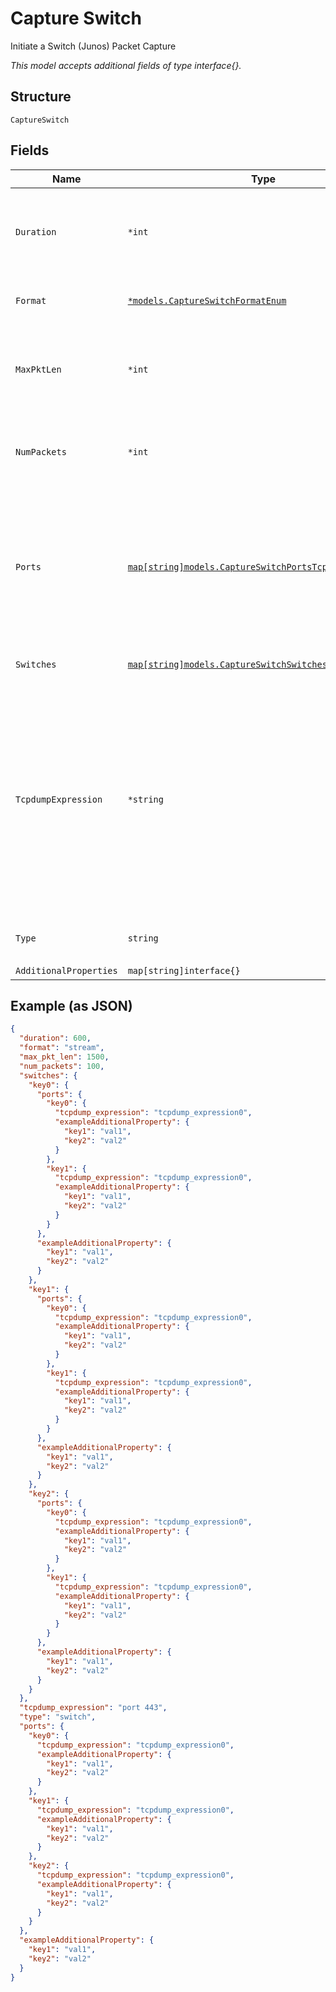 
# Capture Switch

Initiate a Switch (Junos) Packet Capture

*This model accepts additional fields of type interface{}.*

## Structure

`CaptureSwitch`

## Fields

| Name | Type | Tags | Description |
|  --- | --- | --- | --- |
| `Duration` | `*int` | Optional | duration of the capture, in seconds<br>**Default**: `600`<br>**Constraints**: `>= 0`, `<= 86400` |
| `Format` | [`*models.CaptureSwitchFormatEnum`](../../doc/models/capture-switch-format-enum.md) | Optional | enum: `stream`<br>**Default**: `"stream"` |
| `MaxPktLen` | `*int` | Optional | max_len of each packet to capture<br>**Default**: `512`<br>**Constraints**: `>= 128`, `<= 2048` |
| `NumPackets` | `*int` | Optional | number of packets to capture, 0 for unlimited<br>**Default**: `1024` |
| `Ports` | [`map[string]models.CaptureSwitchPortsTcpdumpExpression`](../../doc/models/capture-switch-ports-tcpdump-expression.md) | Optional | Property key is the port name. 6 ports max per switch supported, or 5 max with irb port auto-included into capture request |
| `Switches` | [`map[string]models.CaptureSwitchSwitches`](../../doc/models/capture-switch-switches.md) | Required | Property key is the switch mac |
| `TcpdumpExpression` | `*string` | Optional | tcpdump expression, port specific if specified under ports dict, otherwise applicable across ports if specified at top level of payload. Port specific value overrides top level value when both exist. |
| `Type` | `string` | Required, Constant | enum: `switch`<br>**Default**: `"switch"` |
| `AdditionalProperties` | `map[string]interface{}` | Optional | - |

## Example (as JSON)

```json
{
  "duration": 600,
  "format": "stream",
  "max_pkt_len": 1500,
  "num_packets": 100,
  "switches": {
    "key0": {
      "ports": {
        "key0": {
          "tcpdump_expression": "tcpdump_expression0",
          "exampleAdditionalProperty": {
            "key1": "val1",
            "key2": "val2"
          }
        },
        "key1": {
          "tcpdump_expression": "tcpdump_expression0",
          "exampleAdditionalProperty": {
            "key1": "val1",
            "key2": "val2"
          }
        }
      },
      "exampleAdditionalProperty": {
        "key1": "val1",
        "key2": "val2"
      }
    },
    "key1": {
      "ports": {
        "key0": {
          "tcpdump_expression": "tcpdump_expression0",
          "exampleAdditionalProperty": {
            "key1": "val1",
            "key2": "val2"
          }
        },
        "key1": {
          "tcpdump_expression": "tcpdump_expression0",
          "exampleAdditionalProperty": {
            "key1": "val1",
            "key2": "val2"
          }
        }
      },
      "exampleAdditionalProperty": {
        "key1": "val1",
        "key2": "val2"
      }
    },
    "key2": {
      "ports": {
        "key0": {
          "tcpdump_expression": "tcpdump_expression0",
          "exampleAdditionalProperty": {
            "key1": "val1",
            "key2": "val2"
          }
        },
        "key1": {
          "tcpdump_expression": "tcpdump_expression0",
          "exampleAdditionalProperty": {
            "key1": "val1",
            "key2": "val2"
          }
        }
      },
      "exampleAdditionalProperty": {
        "key1": "val1",
        "key2": "val2"
      }
    }
  },
  "tcpdump_expression": "port 443",
  "type": "switch",
  "ports": {
    "key0": {
      "tcpdump_expression": "tcpdump_expression0",
      "exampleAdditionalProperty": {
        "key1": "val1",
        "key2": "val2"
      }
    },
    "key1": {
      "tcpdump_expression": "tcpdump_expression0",
      "exampleAdditionalProperty": {
        "key1": "val1",
        "key2": "val2"
      }
    },
    "key2": {
      "tcpdump_expression": "tcpdump_expression0",
      "exampleAdditionalProperty": {
        "key1": "val1",
        "key2": "val2"
      }
    }
  },
  "exampleAdditionalProperty": {
    "key1": "val1",
    "key2": "val2"
  }
}
```

